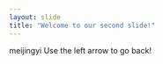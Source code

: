 ```yaml
---
layout: slide
title: "Welcome to our second slide!"
---
```

meijingyi
Use the left arrow to go back!

